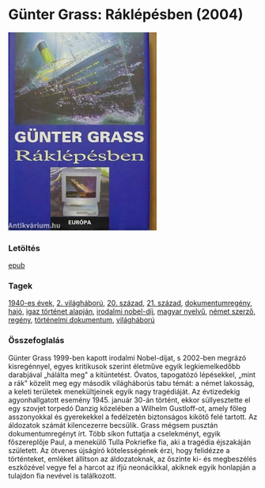 # <a name="id_358">Günter Grass: Ráklépésben (2004)</a>
<img src="https://github.com/BercziSandor/calibre_lib/raw/main/libs/main/Gunter%20Grass/Raklepesben%20%28358%29/cover.jpg" alt="cover" width="300"/>

### Letöltés
[epub](https://github.com/BercziSandor/calibre_lib/raw/main/libs/main/Gunter%20Grass/Raklepesben%20%28358%29/Raklepesben%20-%20Gunter%20Grass.epub)

### Tagek
[1940-es évek](https://github.com/berczisandor/calibre_lib/blob/main/libs/main/_tags/1940-es%20%c3%a9vek.md), [2. világháború](https://github.com/berczisandor/calibre_lib/blob/main/libs/main/_tags/2.%20vil%c3%a1gh%c3%a1bor%c3%ba.md), [20. század](https://github.com/berczisandor/calibre_lib/blob/main/libs/main/_tags/20.%20sz%c3%a1zad.md), [21. század](https://github.com/berczisandor/calibre_lib/blob/main/libs/main/_tags/21.%20sz%c3%a1zad.md), [dokumentumregény](https://github.com/berczisandor/calibre_lib/blob/main/libs/main/_tags/dokumentumreg%c3%a9ny.md), [hajó](https://github.com/berczisandor/calibre_lib/blob/main/libs/main/_tags/haj%c3%b3.md), [igaz történet alapján](https://github.com/berczisandor/calibre_lib/blob/main/libs/main/_tags/igaz%20t%c3%b6rt%c3%a9net%20alapj%c3%a1n.md), [irodalmi nobel-díj](https://github.com/berczisandor/calibre_lib/blob/main/libs/main/_tags/irodalmi%20nobel-d%c3%adj.md), [magyar nyelvű](https://github.com/berczisandor/calibre_lib/blob/main/libs/main/_tags/magyar%20nyelv%c5%b1.md), [német szerző](https://github.com/berczisandor/calibre_lib/blob/main/libs/main/_tags/n%c3%a9met%20szerz%c5%91.md), [regény](https://github.com/berczisandor/calibre_lib/blob/main/libs/main/_tags/reg%c3%a9ny.md), [történelmi dokumentum](https://github.com/berczisandor/calibre_lib/blob/main/libs/main/_tags/t%c3%b6rt%c3%a9nelmi%20dokumentum.md), [világháború](https://github.com/berczisandor/calibre_lib/blob/main/libs/main/_tags/vil%c3%a1gh%c3%a1bor%c3%ba.md)

### Összefoglalás
<div>
<p>Günter ​Grass 1999-ben kapott irodalmi Nobel-díjat, s 2002-ben megrázó kisregénnyel, egyes kritikusok szerint életműve egyik legkiemelkedőbb darabjával „hálálta meg" a kitüntetést. Óvatos, tapogatózó lépésekkel, „mint a rák" közelít meg egy második világháborús tabu témát: a német lakosság, a keleti területek menekültjeinek egyik nagy tragédiáját. Az évtizedekig agyonhallgatott esemény 1945. január 30-án történt, ekkor süllyesztette el egy szovjet torpedó Danzig közelében a Wilhelm Gustloff-ot, amely főleg asszonyokkal és gyerekekkel a fedélzetén biztonságos kikötő felé tartott. Az áldozatok számát kilencezerre becsülik. Grass mégsem pusztán dokumentumregényt írt. Több síkon futtatja a cselekményt, egyik főszereplője Paul, a menekülő Tulla Pokriefke fia, aki a tragédia éjszakáján született. Az ötvenes újságíró kötelességének érzi, hogy felidézze a történteket, emléket állítson az áldozatoknak, az őszinte ki- és megbeszélés eszközével vegye fel a harcot az ifjú neonácikkal, akiknek egyik honlapján a tulajdon fia nevével is találkozott.</p></div>



